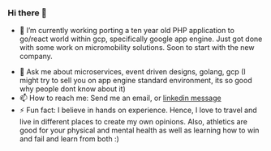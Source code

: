 ### Hi there 👋

<!--
**jkonarze/jkonarze** is a ✨ _special_ ✨ repository because its `README.md` (this file) appears on your GitHub profile.

Here are some ideas to get you started:

- 🔭 I’m currently working on ...
- 🌱 I’m currently learning ...
- 👯 I’m looking to collaborate on ...
- 🤔 I’m looking for help with ...
- 💬 Ask me about ...
- 📫 How to reach me: ...
- 😄 Pronouns: ...
- ⚡ Fun fact: ...
-->

- 🔭 I’m currently working porting a ten year old PHP application to go/react world within gcp, specifically google app engine. Just got done with some work on micromobility solutions. Soon to start with the new company.
<!-- - 🌱 I’m currently learning -->
<!-- -  👯 I’m looking to collaborate on ...
<!-- - 🤔 I’m looking for help with ... -->
- 💬 Ask me about microservices, event driven designs, golang, gcp (I might try to sell you on app engine standard environment, its so good why people dont know about it)
- 📫 How to reach me: Send me an email, or [linkedin message](https://www.linkedin.com/in/jan-konarzewski-54a75648/)
- ⚡ Fun fact: I believe in hands on experience. Hence, I love to travel and live in different places to create my own opinions. Also, athletics are good for your physical and mental health as well as learning how to win and fail and learn from both :) 
